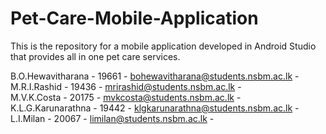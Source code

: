 # Pet-Care-Mobile-Application
This is the repository for a mobile application developed in Android Studio that provides all in one pet care services. 

B.O.Hewavitharana   -          19661          -  bohewavitharana@students.nsbm.ac.lk  - \
M.R.I.Rashid        -          19436          -  mrirashid@students.nsbm.ac.lk        - \
M.V.K.Costa         -          20175          -  mvkcosta@students.nsbm.ac.lk         - \
K.L.G.Karunarathna  -          19442          -  klgkarunarathna@students.nsbm.ac.lk  - \
L.I.Milan           -          20067          -  limilan@students.nsbm.ac.lk          - 
